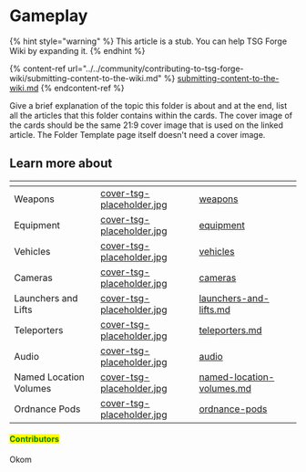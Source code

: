 # Gameplay

{% hint style="warning" %}
This article is a stub. You can help TSG Forge Wiki by expanding it.
{% endhint %}

{% content-ref url="../../community/contributing-to-tsg-forge-wiki/submitting-content-to-the-wiki.md" %}
[submitting-content-to-the-wiki.md](../../community/contributing-to-tsg-forge-wiki/submitting-content-to-the-wiki.md)
{% endcontent-ref %}



Give a brief explanation of the topic this folder is about and at the end, list all the articles that this folder contains within the cards. The cover image of the cards should be the same 21:9 cover image that is used on the linked article. The Folder Template page itself doesn't need a cover image.



## Learn more about

<table data-view="cards"><thead><tr><th></th><th data-hidden data-card-cover data-type="files"></th><th data-hidden data-card-target data-type="content-ref"></th></tr></thead><tbody><tr><td>Weapons</td><td><a href="../../.gitbook/assets/cover-tsg-placeholder.jpg">cover-tsg-placeholder.jpg</a></td><td><a href="weapons/">weapons</a></td></tr><tr><td>Equipment</td><td><a href="../../.gitbook/assets/cover-tsg-placeholder.jpg">cover-tsg-placeholder.jpg</a></td><td><a href="equipment/">equipment</a></td></tr><tr><td>Vehicles</td><td><a href="../../.gitbook/assets/cover-tsg-placeholder.jpg">cover-tsg-placeholder.jpg</a></td><td><a href="vehicles/">vehicles</a></td></tr><tr><td>Cameras</td><td><a href="../../.gitbook/assets/cover-tsg-placeholder.jpg">cover-tsg-placeholder.jpg</a></td><td><a href="cameras/">cameras</a></td></tr><tr><td>Launchers and Lifts</td><td><a href="../../.gitbook/assets/cover-tsg-placeholder.jpg">cover-tsg-placeholder.jpg</a></td><td><a href="launchers-and-lifts.md">launchers-and-lifts.md</a></td></tr><tr><td>Teleporters</td><td><a href="../../.gitbook/assets/cover-tsg-placeholder.jpg">cover-tsg-placeholder.jpg</a></td><td><a href="teleporters.md">teleporters.md</a></td></tr><tr><td>Audio</td><td><a href="../../.gitbook/assets/cover-tsg-placeholder.jpg">cover-tsg-placeholder.jpg</a></td><td><a href="audio/">audio</a></td></tr><tr><td>Named Location Volumes</td><td><a href="../../.gitbook/assets/cover-tsg-placeholder.jpg">cover-tsg-placeholder.jpg</a></td><td><a href="named-location-volumes.md">named-location-volumes.md</a></td></tr><tr><td>Ordnance Pods</td><td><a href="../../.gitbook/assets/cover-tsg-placeholder.jpg">cover-tsg-placeholder.jpg</a></td><td><a href="ordnance-pods/">ordnance-pods</a></td></tr></tbody></table>



#### <mark style="color:green;">Contributors</mark>

Okom
